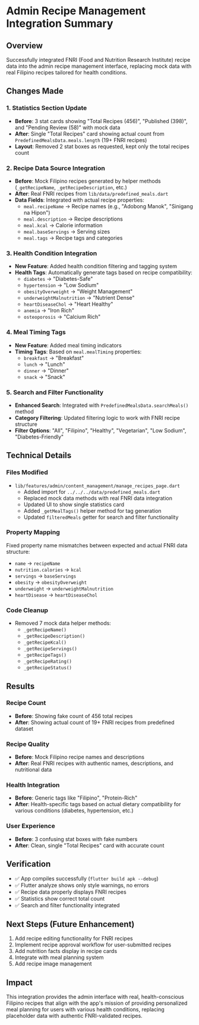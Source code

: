 # Admin Recipe Management Integration Summary

## Overview
Successfully integrated FNRI (Food and Nutrition Research Institute) recipe data into the admin recipe management interface, replacing mock data with real Filipino recipes tailored for health conditions.

## Changes Made

### 1. Statistics Section Update
- **Before**: 3 stat cards showing "Total Recipes (456)", "Published (398)", and "Pending Review (58)" with mock data
- **After**: Single "Total Recipes" card showing actual count from `PredefinedMealsData.meals.length` (19+ FNRI recipes)
- **Layout**: Removed 2 stat boxes as requested, kept only the total recipes count

### 2. Recipe Data Source Integration
- **Before**: Mock Filipino recipes generated by helper methods (`_getRecipeName`, `_getRecipeDescription`, etc.)
- **After**: Real FNRI recipes from `lib/data/predefined_meals.dart`
- **Data Fields**: Integrated with actual recipe properties:
  - `meal.recipeName` → Recipe names (e.g., "Adobong Manok", "Sinigang na Hipon")
  - `meal.description` → Recipe descriptions 
  - `meal.kcal` → Calorie information
  - `meal.baseServings` → Serving sizes
  - `meal.tags` → Recipe tags and categories

### 3. Health Condition Integration
- **New Feature**: Added health condition filtering and tagging system
- **Health Tags**: Automatically generate tags based on recipe compatibility:
  - `diabetes` → "Diabetes-Safe"
  - `hypertension` → "Low Sodium"
  - `obesityOverweight` → "Weight Management"
  - `underweightMalnutrition` → "Nutrient Dense"
  - `heartDiseaseChol` → "Heart Healthy"
  - `anemia` → "Iron Rich"
  - `osteoporosis` → "Calcium Rich"

### 4. Meal Timing Tags
- **New Feature**: Added meal timing indicators
- **Timing Tags**: Based on `meal.mealTiming` properties:
  - `breakfast` → "Breakfast"
  - `lunch` → "Lunch"  
  - `dinner` → "Dinner"
  - `snack` → "Snack"

### 5. Search and Filter Functionality
- **Enhanced Search**: Integrated with `PredefinedMealsData.searchMeals()` method
- **Category Filtering**: Updated filtering logic to work with FNRI recipe structure
- **Filter Options**: "All", "Filipino", "Healthy", "Vegetarian", "Low Sodium", "Diabetes-Friendly"

## Technical Details

### Files Modified
- `lib/features/admin/content_management/manage_recipes_page.dart`
  - Added import for `../../../data/predefined_meals.dart`
  - Replaced mock data methods with real FNRI data integration
  - Updated UI to show single statistics card
  - Added `_getMealTags()` helper method for tag generation
  - Updated `filteredMeals` getter for search and filter functionality

### Property Mapping
Fixed property name mismatches between expected and actual FNRI data structure:
- `name` → `recipeName`
- `nutrition.calories` → `kcal`
- `servings` → `baseServings`
- `obesity` → `obesityOverweight`
- `underweight` → `underweightMalnutrition`
- `heartDisease` → `heartDiseaseChol`

### Code Cleanup
- Removed 7 mock data helper methods:
  - `_getRecipeName()`
  - `_getRecipeDescription()`
  - `_getRecipeKcal()`
  - `_getRecipeServings()`
  - `_getRecipeTags()`
  - `_getRecipeRating()`
  - `_getRecipeStatus()`

## Results

### Recipe Count
- **Before**: Showing fake count of 456 total recipes
- **After**: Showing actual count of 19+ FNRI recipes from predefined dataset

### Recipe Quality
- **Before**: Mock Filipino recipe names and descriptions
- **After**: Real FNRI recipes with authentic names, descriptions, and nutritional data

### Health Integration
- **Before**: Generic tags like "Filipino", "Protein-Rich"
- **After**: Health-specific tags based on actual dietary compatibility for various conditions (diabetes, hypertension, etc.)

### User Experience
- **Before**: 3 confusing stat boxes with fake numbers
- **After**: Clean, single "Total Recipes" card with accurate count

## Verification
- ✅ App compiles successfully (`flutter build apk --debug`)
- ✅ Flutter analyze shows only style warnings, no errors
- ✅ Recipe data properly displays FNRI recipes
- ✅ Statistics show correct total count
- ✅ Search and filter functionality integrated

## Next Steps (Future Enhancement)
1. Add recipe editing functionality for FNRI recipes
2. Implement recipe approval workflow for user-submitted recipes
3. Add nutrition facts display in recipe cards
4. Integrate with meal planning system
5. Add recipe image management

## Impact
This integration provides the admin interface with real, health-conscious Filipino recipes that align with the app's mission of providing personalized meal planning for users with various health conditions, replacing placeholder data with authentic FNRI-validated recipes.